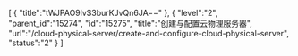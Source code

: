 [
	{
		"title":"tWJPAO9lvS3burKJvQn6JA=="
	},
	{
		"level":"2",
		"parent_id":"15274",
		"id":"15275",
		"title":"创建与配置云物理服务器",
		"url":"/cloud-physical-server/create-and-configure-cloud-physical-server",
		"status":"2"
	}
]